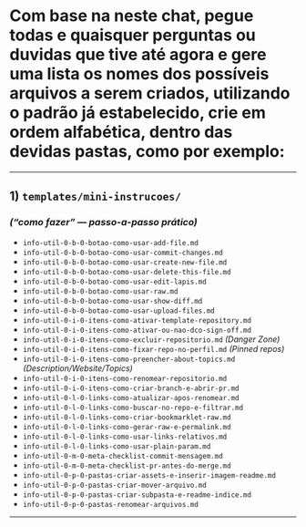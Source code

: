 # Com base na neste chat, pegue todas e quaisquer perguntas ou duvidas que tive até agora e gere uma lista os nomes dos possíveis arquivos a serem criados, utilizando o padrão já estabelecido, crie em ordem alfabética, dentro das devidas pastas, como por exemplo:

---

## 1) `templates/mini-instrucoes/`

### *(“como fazer” — passo-a-passo prático)*

* `info-util-0-b-0-botao-como-usar-add-file.md`
* `info-util-0-b-0-botao-como-usar-commit-changes.md`
* `info-util-0-b-0-botao-como-usar-create-new-file.md`
* `info-util-0-b-0-botao-como-usar-delete-this-file.md`
* `info-util-0-b-0-botao-como-usar-edit-lapis.md`
* `info-util-0-b-0-botao-como-usar-raw.md`
* `info-util-0-b-0-botao-como-usar-show-diff.md`
* `info-util-0-b-0-botao-como-usar-upload-files.md`
* `info-util-0-i-0-itens-como-ativar-template-repository.md`
* `info-util-0-i-0-itens-como-ativar-ou-nao-dco-sign-off.md`
* `info-util-0-i-0-itens-como-excluir-repositorio.md` *(Danger Zone)*
* `info-util-0-i-0-itens-como-fixar-repo-no-perfil.md` *(Pinned repos)*
* `info-util-0-i-0-itens-como-preencher-about-topics.md` *(Description/Website/Topics)*
* `info-util-0-i-0-itens-como-renomear-repositorio.md`
* `info-util-0-i-0-itens-como-criar-branch-e-abrir-pr.md`
* `info-util-0-l-0-links-como-atualizar-apos-renomear.md`
* `info-util-0-l-0-links-como-buscar-no-repo-e-filtrar.md`
* `info-util-0-l-0-links-como-criar-bookmarklet-raw.md`
* `info-util-0-l-0-links-como-gerar-raw-e-permalink.md`
* `info-util-0-l-0-links-como-usar-links-relativos.md`
* `info-util-0-l-0-links-como-usar-plain-param.md`
* `info-util-0-m-0-meta-checklist-commit-mensagem.md`
* `info-util-0-m-0-meta-checklist-pr-antes-do-merge.md`
* `info-util-0-p-0-pastas-criar-assets-e-inserir-imagem-readme.md`
* `info-util-0-p-0-pastas-criar-mover-arquivo.md`
* `info-util-0-p-0-pastas-criar-subpasta-e-readme-indice.md`
* `info-util-0-p-0-pastas-renomear-arquivos.md`

---
